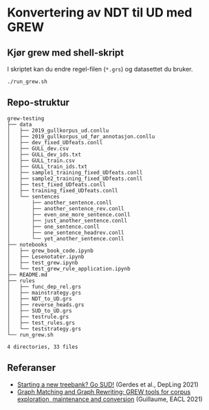 # Konvertering av NDT til UD med GREW

## Kjør grew med shell-skript 

I skriptet kan du endre regel-filen (`*.grs`) og datasettet du bruker. 

```
./run_grew.sh

```

## Repo-struktur

```
grew-testing
├── data
│   ├── 2019_gullkorpus_ud.conllu
│   ├── 2019_gullkorpus_ud_før_annotasjon.conllu
│   ├── dev_fixed_UDfeats.conll
│   ├── GULL_dev.csv
│   ├── GULL_dev_ids.txt
│   ├── GULL_train.csv
│   ├── GULL_train_ids.txt
│   ├── sample1_training_fixed_UDfeats.conll
│   ├── sample2_training_fixed_UDfeats.conll
│   ├── test_fixed_UDfeats.conll
│   ├── training_fixed_UDfeats.conll
│   └── sentences
│       ├── another_sentence.conll
│       ├── another_sentence_rev.conll
│       ├── even_one_more_sentence.conll
│       ├── just_another_sentence.conll
│       ├── one_sentence.conll
│       ├── one_sentence_headrev.conll
│       └── yet_another_sentence.conll
├── notebooks
│   ├── grew_book_code.ipynb
│   ├── Lesenotater.ipynb
│   ├── test_grew.ipynb
│   └── test_grew_rule_application.ipynb
├── README.md
├── rules
│   ├── func_dep_rel.grs
│   ├── mainstrategy.grs
│   ├── NDT_to_UD.grs
│   ├── reverse_heads.grs
│   ├── SUD_to_UD.grs
│   ├── testrule.grs
│   ├── test_rules.grs
│   └── teststrategy.grs
└── run_grew.sh

4 directories, 33 files
```

## Referanser
* [Starting a new treebank? Go SUD!](https://aclanthology.org/2021.depling-1.4) (Gerdes et al., DepLing 2021)
* [Graph Matching and Graph Rewriting: GREW tools for corpus exploration, maintenance and conversion](https://aclanthology.org/2021.eacl-demos.21) (Guillaume, EACL 2021)



